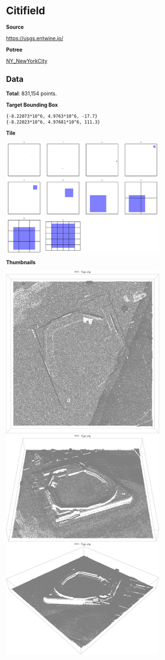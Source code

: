 # Citifield

**Source**

https://usgs.entwine.io/

**Potree**

[NY_NewYorkCity](https://usgs.entwine.io/data/view.html?r=%22https://s3-us-west-2.amazonaws.com/usgs-lidar-public/NY_NewYorkCity%22)


## Data

**Total**: 831,154 points.

**Target Bounding Box**

```
{-8.22073*10^6, 4.9763*10^6, -17.7}
{-8.22023*10^6, 4.97681*10^6, 111.3}
```

**Tile**

<img src="https://raw.githubusercontent.com/mikydna/gl-data/master/lidar-usgs/citifield/thumb/tiles.png" width=420 />

**Thumbnails**

<img src="https://raw.githubusercontent.com/mikydna/gl-data/master/lidar-usgs/citifield/thumb/thumb-1.png" width=420 />
<img src="https://raw.githubusercontent.com/mikydna/gl-data/master/lidar-usgs/citifield/thumb/thumb-2.png" width=420 />
<img src="https://raw.githubusercontent.com/mikydna/gl-data/master/lidar-usgs/citifield/thumb/thumb-3.png" width=420 />
